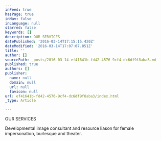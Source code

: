 ```yaml
---
inFeed: true
hasPage: true
inNav: false
inLanguage: null
starred: false
keywords: []
description: OUR SERVICES
datePublished: '2016-03-14T17:15:15.420Z'
dateModified: '2016-03-14T17:07:07.851Z'
title: ''
author: []
sourcePath: _posts/2016-03-14-ef41641b-fd42-4576-9cf4-dc6df9f8aba3.md
published: true
authors: []
publisher:
  name: null
  domain: null
  url: null
  favicon: null
url: ef41641b-fd42-4576-9cf4-dc6df9f8aba3/index.html
_type: Article

---
```

OUR SERVICES

Developmental image consultant and resource liason for female impersonation, burlesque and theater.